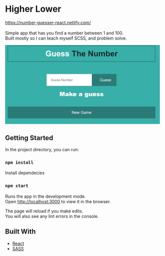 # Higher Lower
https://number-guesser-react.netlify.com/ 
<br />
<br />
Simple app that has you find a number between 1 and 100. <br />
Built mostly so I can teach myself SCSS, and problem solve.

![App](https://raw.githubusercontent.com/JKaram/number-guesser/master/public/docs/screenshot.jpg)

## Getting Started

In the project directory, you can run:

### `npm install`

Install dependecies

### `npm start`

Runs the app in the development mode.<br />
Open [http://localhost:3000](http://localhost:3000) to view it in the browser.

The page will reload if you make edits.<br />
You will also see any lint errors in the console.

## Built With

- [React](https://reactjs.org/)
- [SASS](https://sass-lang.com/)

